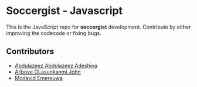 # Soccergist - Javascript
This is the JavaScript repo for **soccergist** development. 
Contribute by either improving the codecode or fixing bugs.


## Contributors


* [Abdulazeez Abdulazeez Adeshina](https://twitter.com/kvng_zeez)
* [Ajiboye OLasunkanmi John](https://github.com/OlaJohn-Ajiboye)
* [Mcdavid Emereuwa](https://github.com/Mcdavid95)












